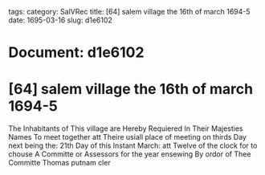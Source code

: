 tags: 
category: SalVRec
title: [64] salem village the 16th of march 1694-5
date: 1695-03-16
slug: d1e6102




# Document: d1e6102


# [64] salem village the 16th of march 1694-5

The Inhabitants of This village are Hereby Requiered In Their Majesties Names To meet together att Theire usiall place of meeting on thirds Day next being the: 21th Day of this Instant March: att Twelve of the clock for to chouse A Committe or Assessors for the year ensewing By ordor of Thee Committe Thomas putnam cler
